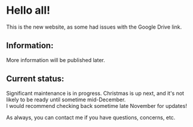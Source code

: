 # Hello all!
This is the new website, as some had issues with the Google Drive link.

## Information:
More information will be published later.

## Current status:
Significant maintenance is in progress. Christmas is up next, and it's not likely to be ready until sometime mid-December.  
I would recommend checking back sometime late November for updates!

As always, you can contact me if you have questions, concerns, etc.
